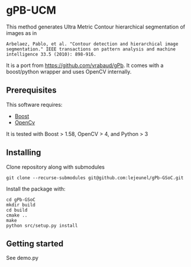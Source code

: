 # gPB-UCM
This method generates Ultra Metric Contour hierarchical segmentation of images as in
```
Arbelaez, Pablo, et al. "Contour detection and hierarchical image segmentation." IEEE transactions on pattern analysis and machine intelligence 33.5 (2010): 898-916.
```

It is a port from https://github.com/vrabaud/gPb.
It comes with a boost/python wrapper and uses OpenCV internally.

## Prerequisites

This software requires: 
* [Boost](http://www.boost.org/)
* [OpenCv](https://opencv.org/)

It is tested with Boost > 1.58, OpenCV > 4, and Python > 3

## Installing

Clone repository along with submodules
```
git clone --recurse-submodules git@github.com:lejeunel/gPb-GSoC.git
```

Install the package with:
```
cd gPb-GSoC
mkdir build
cd build
cmake ..
make
python src/setup.py install
```

## Getting started

See demo.py 

